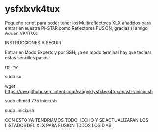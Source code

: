 # ysfxlxvk4tux
Pequeño script para poder tener los Multireflectores XLX añadidos para entrar en nuestra Pi-STAR como Reflectores FUSION, gracias al amigo Adrian VK4TUX.

INSTRUCCIONES A SEGUIR

Entrar en Modo Experto y por SSH; ya en modo terminal hay que teclear estas sencillos pasos:

rpi-rw

sudo su

wget https://raw.githubusercontent.com/ea5gvk/ysfxlxvk4tux/master/inicio.sh

sudo chmod 775 inicio.sh

sudo .inicio.sh


CON ESTO YA TENDRIAMOS TODO HECHO Y SE ACTUALIZARAN LOS LISTADOS DEL XLX PARA FUSION TODOS LOS DIAS.

